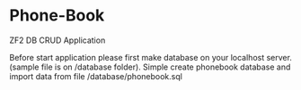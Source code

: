 # Phone-Book
ZF2 DB CRUD Application

Before start application please first make database on your localhost server.(sample file is on /database folder). 
Simple create phonebook database and import data from file /database/phonebook.sql
